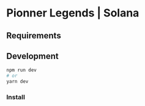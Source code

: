 # Pionner Legends | Solana

## Requirements

## Development

```bash
npm run dev
# or
yarn dev
```

### Install

